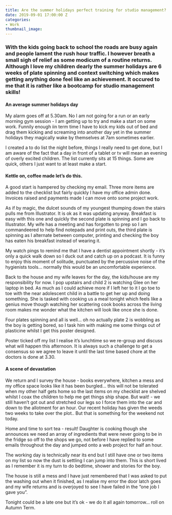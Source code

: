 ```yaml
---
title: Are the summer holidays perfect training for studio management?
date: 2019-09-01 17:00:00 Z
categories:
- Work
thumbnail_image: 
---
```



### With the kids going back to school the roads are busy again and people lament the rush hour traffic. I however breath a small sigh of relief as some modicum of a routine returns. Although I love my children dearly the summer holidays are 6 weeks of plate spinning and context switching which makes getting anything done feel like an achievement. It occured to me that it is rather like a bootcamp for studio management skills!

#### An average summer holidays day

My alarm goes off at 5.30am. No I am not going for a run or an early morning gym session - I am getting up to try and make a start on some work. Funnily enough iin term time I have to kick my kids out of bed and drag them kicking and screaming into another day yet in the summer holidays they magically wake by themselves at 7am sometimes earlier. 

I created a to do list the night before, things I really need to get done, but I am aware of the fact that a day in front of a tablet or tv will mean an evening of overly excited children. The list currently sits at 15 things. Some are quick, others I just want to at least make a start.

#### Kettle on, coffee made let’s do this.

A good start is hampered by checking my email. Three more items are added to the checklist but fairly quickly I have my office admin done. Invoices raised and payments made I can move onto some project work.

As if by magic, the dulcet sounds of my youngest thumping down the stairs pulls me from Illustrator. It is ok as it was updating anyway. Breakfast is easy with this one and quickly the second plate is spinning and I go back to Illustrator. My wife has a meeting and has forgotten to prep so I am commandeered to help find notepads and print outs, the third plate is spinning as I alternate between computer, printing and checking the boy has eaten his breakfast instead of wearing it. 

My watch pings to remind me that I have a dentist appointment shortly - it’s only a quick walk down so I duck out and catch up on a podcast. It is funny to enjoy this moment of solitude, punctuated by the percussive noise of the hygienists tools… normally this would be an uncomfortable experience.

Back to the house and my wife leaves for the day, the kids/house are my responsibility for now. I pop upstairs and child 2 is watching Glee on her laptop in bed. As much as I could achieve more if I left her to it I go toe to toe with the near adolescent child in a battle to get  her up and doing something. She is tasked with cooking us a meal tonight which feels like a genius move though watching her scattering cook books across the living room makes me wonder what the kitchen will look like once she is done. 

Four plates spinning and all is well… oh no actually plate 2 is wobbling as the boy is getting bored, so I task him with making me some things out of plasticine whilst I get this poster designed. 

Poster ticked off my list I realise it’s lunchtime so we re-group and discuss what will happen this afternoon. It is always such a challenge to get a consensus so we agree to leave it until the last time based chore at the doctors is done at 3.30.

#### A scene of devastation

We return and I survey the house - books everywhere, kitchen a mess and my office space looks like it has been burgled… this will not be tolerated when my other half gets home so the last items on my checklist are shelved whilst I coax the children to help me get things ship shape. But wait! - we still haven’t got out and stretched our legs so I force them into the car and down to the allotment for an hour. Our recent holiday has given the weeds two weeks to take over the plot.. But that is something for the weekend not today. 

Home and time to sort tea - result! Daughter is cooking though she announces we need an array of ingredients that were never going to be in the fridge so off to the shops we go, not before I have replied to some emails throughout the day and jumped onto a web project for half an hour. 

The working day is technically near its end but I still have one or two items on my list so now the dust is settling I can jump into them. This is short lived as I remember it is my turn to do bedtime, shower and stories for the boy. 

The house is still a mess and I have just remembered that I was asked to put the washing out when it finished, as I realise my error the door latch goes and my wife returns and is overjoyed to see I have failed in the “one job I gave you”.

Tonight could be a late one but it’s  ok -  we do it all again tomorrow… roll on Autumn Term.
